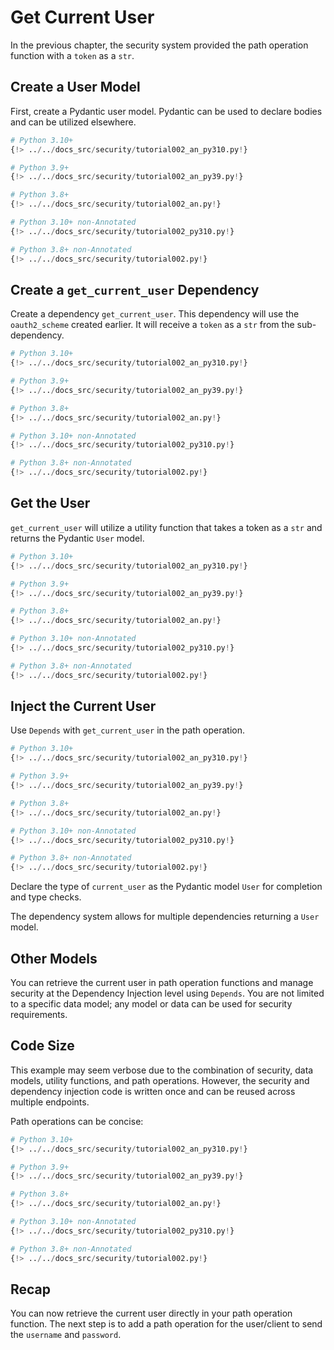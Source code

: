 # Get Current User

In the previous chapter, the security system provided the path operation function with a `token` as a `str`.

## Create a User Model

First, create a Pydantic user model. Pydantic can be used to declare bodies and can be utilized elsewhere.

```Python
# Python 3.10+
{!> ../../docs_src/security/tutorial002_an_py310.py!}

# Python 3.9+
{!> ../../docs_src/security/tutorial002_an_py39.py!}

# Python 3.8+
{!> ../../docs_src/security/tutorial002_an.py!}

# Python 3.10+ non-Annotated
{!> ../../docs_src/security/tutorial002_py310.py!}

# Python 3.8+ non-Annotated
{!> ../../docs_src/security/tutorial002.py!}
```

## Create a `get_current_user` Dependency

Create a dependency `get_current_user`. This dependency will use the `oauth2_scheme` created earlier. It will receive a `token` as a `str` from the sub-dependency.

```Python
# Python 3.10+
{!> ../../docs_src/security/tutorial002_an_py310.py!}

# Python 3.9+
{!> ../../docs_src/security/tutorial002_an_py39.py!}

# Python 3.8+
{!> ../../docs_src/security/tutorial002_an.py!}

# Python 3.10+ non-Annotated
{!> ../../docs_src/security/tutorial002_py310.py!}

# Python 3.8+ non-Annotated
{!> ../../docs_src/security/tutorial002.py!}
```

## Get the User

`get_current_user` will utilize a utility function that takes a token as a `str` and returns the Pydantic `User` model.

```Python
# Python 3.10+
{!> ../../docs_src/security/tutorial002_an_py310.py!}

# Python 3.9+
{!> ../../docs_src/security/tutorial002_an_py39.py!}

# Python 3.8+
{!> ../../docs_src/security/tutorial002_an.py!}

# Python 3.10+ non-Annotated
{!> ../../docs_src/security/tutorial002_py310.py!}

# Python 3.8+ non-Annotated
{!> ../../docs_src/security/tutorial002.py!}
```

## Inject the Current User

Use `Depends` with `get_current_user` in the path operation.

```Python
# Python 3.10+
{!> ../../docs_src/security/tutorial002_an_py310.py!}

# Python 3.9+
{!> ../../docs_src/security/tutorial002_an_py39.py!}

# Python 3.8+
{!> ../../docs_src/security/tutorial002_an.py!}

# Python 3.10+ non-Annotated
{!> ../../docs_src/security/tutorial002_py310.py!}

# Python 3.8+ non-Annotated
{!> ../../docs_src/security/tutorial002.py!}
```

Declare the type of `current_user` as the Pydantic model `User` for completion and type checks.

The dependency system allows for multiple dependencies returning a `User` model.

## Other Models

You can retrieve the current user in path operation functions and manage security at the Dependency Injection level using `Depends`. You are not limited to a specific data model; any model or data can be used for security requirements.

## Code Size

This example may seem verbose due to the combination of security, data models, utility functions, and path operations. However, the security and dependency injection code is written once and can be reused across multiple endpoints.

Path operations can be concise:

```Python
# Python 3.10+
{!> ../../docs_src/security/tutorial002_an_py310.py!}

# Python 3.9+
{!> ../../docs_src/security/tutorial002_an_py39.py!}

# Python 3.8+
{!> ../../docs_src/security/tutorial002_an.py!}

# Python 3.10+ non-Annotated
{!> ../../docs_src/security/tutorial002_py310.py!}

# Python 3.8+ non-Annotated
{!> ../../docs_src/security/tutorial002.py!}
```

## Recap

You can now retrieve the current user directly in your path operation function. The next step is to add a path operation for the user/client to send the `username` and `password`.